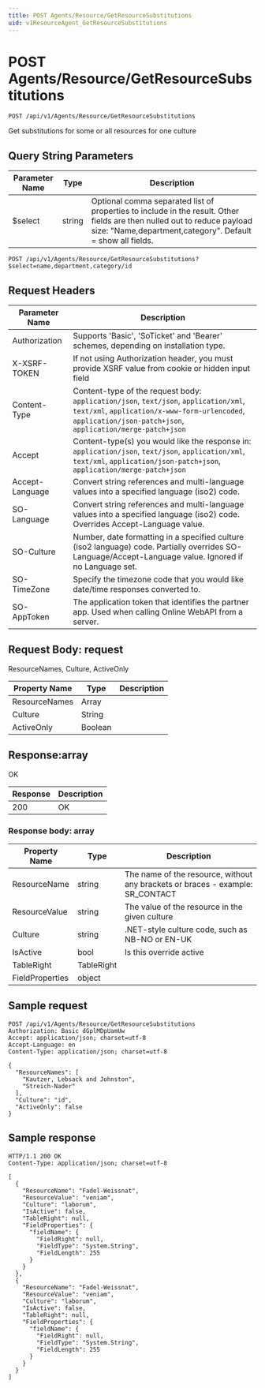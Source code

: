 ```yaml
---
title: POST Agents/Resource/GetResourceSubstitutions
uid: v1ResourceAgent_GetResourceSubstitutions
---
```


# POST Agents/Resource/GetResourceSubstitutions

```http
POST /api/v1/Agents/Resource/GetResourceSubstitutions
```

Get substitutions for some or all resources for one culture







## Query String Parameters

| Parameter Name | Type |  Description |
|----------------|------|--------------|
| $select | string |  Optional comma separated list of properties to include in the result. Other fields are then nulled out to reduce payload size: "Name,department,category". Default = show all fields. |

```http
POST /api/v1/Agents/Resource/GetResourceSubstitutions?$select=name,department,category/id
```


## Request Headers

| Parameter Name | Description |
|----------------|-------------|
| Authorization  | Supports 'Basic', 'SoTicket' and 'Bearer' schemes, depending on installation type. |
| X-XSRF-TOKEN   | If not using Authorization header, you must provide XSRF value from cookie or hidden input field |
| Content-Type | Content-type of the request body: `application/json`, `text/json`, `application/xml`, `text/xml`, `application/x-www-form-urlencoded`, `application/json-patch+json`, `application/merge-patch+json` |
| Accept         | Content-type(s) you would like the response in: `application/json`, `text/json`, `application/xml`, `text/xml`, `application/json-patch+json`, `application/merge-patch+json` |
| Accept-Language | Convert string references and multi-language values into a specified language (iso2) code. |
| SO-Language | Convert string references and multi-language values into a specified language (iso2) code. Overrides Accept-Language value. |
| SO-Culture | Number, date formatting in a specified culture (iso2 language) code. Partially overrides SO-Language/Accept-Language value. Ignored if no Language set. |
| SO-TimeZone | Specify the timezone code that you would like date/time responses converted to. |
| SO-AppToken | The application token that identifies the partner app. Used when calling Online WebAPI from a server. |

## Request Body: request 

ResourceNames, Culture, ActiveOnly 

| Property Name | Type |  Description |
|----------------|------|--------------|
| ResourceNames | Array |  |
| Culture | String |  |
| ActiveOnly | Boolean |  |

## Response:array

OK

| Response | Description |
|----------------|-------------|
| 200 | OK |

### Response body: array

| Property Name | Type |  Description |
|----------------|------|--------------|
| ResourceName | string | The name of the resource, without any brackets or braces - example: SR_CONTACT |
| ResourceValue | string | The value of the resource in the given culture |
| Culture | string | .NET-style culture code, such as NB-NO or EN-UK |
| IsActive | bool | Is this override active |
| TableRight | TableRight |  |
| FieldProperties | object |  |

## Sample request

```http!
POST /api/v1/Agents/Resource/GetResourceSubstitutions
Authorization: Basic dGplMDpUamUw
Accept: application/json; charset=utf-8
Accept-Language: en
Content-Type: application/json; charset=utf-8

{
  "ResourceNames": [
    "Kautzer, Lebsack and Johnston",
    "Streich-Nader"
  ],
  "Culture": "id",
  "ActiveOnly": false
}
```

## Sample response

```http_
HTTP/1.1 200 OK
Content-Type: application/json; charset=utf-8

[
  {
    "ResourceName": "Fadel-Weissnat",
    "ResourceValue": "veniam",
    "Culture": "laborum",
    "IsActive": false,
    "TableRight": null,
    "FieldProperties": {
      "fieldName": {
        "FieldRight": null,
        "FieldType": "System.String",
        "FieldLength": 255
      }
    }
  },
  {
    "ResourceName": "Fadel-Weissnat",
    "ResourceValue": "veniam",
    "Culture": "laborum",
    "IsActive": false,
    "TableRight": null,
    "FieldProperties": {
      "fieldName": {
        "FieldRight": null,
        "FieldType": "System.String",
        "FieldLength": 255
      }
    }
  }
]
```